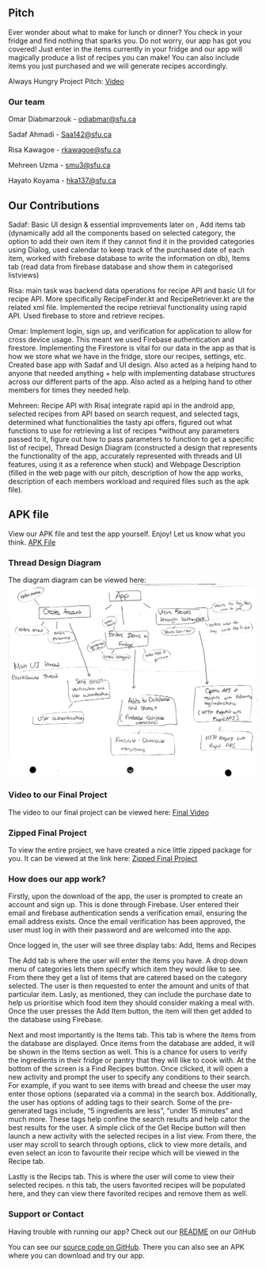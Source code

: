 ## Pitch

Ever wonder about what to make for lunch or dinner? You check in your fridge and find nothing that sparks you. Do not worry, our app has got you covered! Just enter in the items currently in your fridge and our app will magically produce a list of recipes you can make! You can also include items you just purchased and we will generate recipes accordingly. 

Always Hungry Project Pitch: 
[Video](https://www.youtube.com/watch?v=b8GIL1Gh6Do )


### Our team

Omar Diabmarzouk - odiabmar@sfu.ca

Sadaf Ahmadi - Saa142@sfu.ca 

Risa Kawagoe - rkawagoe@sfu.ca 

Mehreen Uzma - smu3@sfu.ca 

Hayato Koyama - hka137@sfu.ca


## Our Contributions

Sadaf: Basic UI design & essential improvements later on , Add items tab (dynamically add all the components based on selected category, the option to add their own item if they cannot find it in the provided categories using Dialog, used calendar to keep track of the purchased date of each item, worked with firebase database to write the information on db), Items tab (read data from firebase database and show them in categorised listviews)

Risa: main task was backend data operations for recipe API and basic UI for recipe API. More specifically RecipeFinder.kt and RecipeRetriever.kt are the related xml file. Implemented the recipe retrieval functionality using rapid API. Used firebase to store and retrieve recipes.

Omar: Implement login, sign up, and verification for application to allow for cross device usage. This meant we used Firebase authentication and firestore. Implementing the Firestore is vital for our data in the app as that is how we store what we have in the fridge, store our recipes, settings, etc. Created base app with Sadaf and UI design. Also acted as a helping hand to anyone that needed anything + help with implementing database structures across our different parts of the app. Also acted as a helping hand to other members for times they needed help.

Mehreen: Recipe API with Risa( integrate rapid api in the android app, selected recipes from API based on search request, and selected tags, determined what functionalities the tasty api offers, figured out what functions to use for retrieving a list of recipes *without any parameters passed to it, figure out how to pass parameters to function to get a specific list of recipe), Thread Design Diagram (constructed a design that represents the functionality of the app, accurately represented with threads and UI features, using it as a reference when stuck) and Webpage Description (filled in the web page with our pitch, description of how the app works, description of each members workload and required files such as the apk file). 


## APK file

View our APK file and test the app yourself. Enjoy! Let us know what you think. 
[APK File](https://github.com/diabmarzouk/AlwaysHungry/raw/master/apk/app-debug.apk)


### Thread Design Diagram 

The diagram diagram can be viewed here: ![Threaded Design Diagram](/threaded_design_diagram.jpg)


### Video to our Final Project 

The video to our final project can be viewed here: 
[Final Video](https://www.youtube.com/watch?v=OVkALWObmVg)



### Zipped Final Project

To view the entire project, we have created a nice little zipped package for you. It can be viewed at the link here:
[Zipped Final Project](https://github.com/diabmarzouk/AlwaysHungry/archive/refs/heads/master.zip)


### How does our app work?

Firstly, upon the download of the app, the user is prompted to create an account and sign up. This is done through Firebase. User entered their email and firebase authentication sends a verification email, ensuring the email address exists. Once the email verification has been approved, the user must log in with their password and are welcomed into the app. 

Once logged in, the user will see three display tabs: Add, Items and Recipes

The Add tab is where the user will enter the items you have. A drop down menu of categories lets them specify which item they would like to see. From there they get a list of items that are catered based on the category selected. The user is then requested to enter the amount and units of that particular item. Lasly, as mentioned, they can include the purchase date to help us prioritise which food item they should consider making a meal with. Once the user presses the Add Item button, the item will then get added to the database using Firebase.  

Next and most importantly is the Items tab. This tab is where the items from the database are displayed. Once items from the database are added, it will be shown in the Items section as well. This is a chance for users to verify the ingredients in their fridge or pantry that they will like to cook with. At the bottom of the screen is a Find Recipes button. Once clicked, it will open a new activity and prompt the user to specify any conditions to their search. For example, if you want to see items with bread and cheese the user may enter those options (separated via a comma) in the search box. Additionally, the user has options of adding tags to their search. Some of the pre-generated tags include, “5 ingredients are less”, “under 15 minutes” and much more. These tags help confine the search results and help cator the best results for the user. A simple click of the Get Recipe button will then launch a new activity with the selected recipes in a list view. From there, the user may scroll to search through options, click to view more details, and even select an icon to favourite their recipe which will be viewed in the Recipe tab. 

Lastly is the Recips tab. This is where the user will come to view their selected recipes. n this tab, the users favorited recipes will be populated here, and they can view there favorited recipes and remove them as well. 


### Support or Contact

Having trouble with running our app? Check out our [README](https://github.com/diabmarzouk/AlwaysHungry) on our GitHub

You can see our [source code on GitHub](https://github.com/diabmarzouk/AlwaysHungry).
There you can also see an APK where you can download and try our app.
